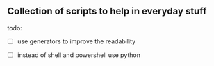 ## Collection of scripts to help in everyday stuff 

todo:
- [ ] use generators to improve the readability
- [ ] instead of shell and powershell use python

